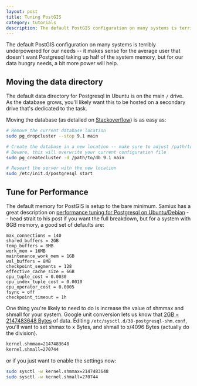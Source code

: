 ```yaml
---
layout: post
title: Tuning PostGIS
category: tutorials
description: The default PostGIS configuration on many systems is terribly underpowered. Here we discuss a few tuning options.
---
```


The default PostGIS configuration on many systems is terribly underpowered for our needs -- it makes sense for the average user that doesn't want Postgresql taking up half of the system memory, but for our data hungry needs, a bit more power will help.

## Moving the data directory

The default data directory for Postgresql in Ubuntu is on the main `/` drive. As the database grows, you'll likely want this to be hosted on a secondary drive that's dedicated to the task.

Moving the database (as detailed on [Stackoverflow](http://stackoverflow.com/a/11608918/490692)) is as easy as:

```bash
# Remove the current database location
sudo pg_dropcluster --stop 9.1 main

# Create the database in a new location -- make sure to adjust /path/to/db to your prefered location
# Beware, this will overwrite your current configuration file
sudo pg_createcluster -d /path/to/db 9.1 main

# Researt the server with the new location
sudo /etc/init.d/postgresql start
```

## Tune for Performance

The default memory for PostGIS is setup to the bare minimum. Samiux has a great description on [performance tuning for Postgresql on Ubuntu/Debian](http://samiux.wordpress.com/2009/07/26/howto-performance-tuning-for-postgresql-on-ubuntudebian/) -- head strait to his post if you want the full breakdown, but for a system with 8GB memory, a good set of defaults are:

```
max_connections = 140
shared_buffers = 2GB
temp_buffers = 8MB
work_mem = 16MB
maintenance_work_mem = 1GB
wal_buffers = 8MB
checkpoint_segments = 128
effective_cache_size = 6GB
cpu_tuple_cost = 0.0030
cpu_index_tuple_cost = 0.0010
cpu_operator_cost = 0.0005
fsync = off
checkpoint_timeout = 1h
```

One thing you're likely to need to do is increase the value of shmmax and shmall for your system. Google unit conversion lets us know that [2GB = 2147483648 Bytes](https://www.google.com/search?q=2gb+to+bytes) of data. Editing `/etc/sysctl.d/30-postgresql-shm.conf`, you'll want to set shmax to x Bytes, and shmall to x/4096 Bytes (actually do the division).

```bash
kernel.shmmax=2147483648
kernel.shmall=270744
```

or if you just want to enable the settings now:

```bash
sudo sysctl -w kernel.shmmax=2147483648
sudo sysctl -w kernel.shmall=270744
```
